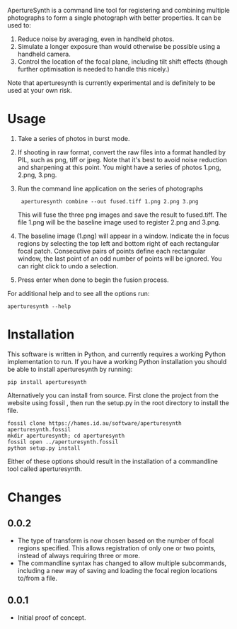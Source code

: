 ApertureSynth is a command line tool for registering and combining multiple photographs to form a single photograph with better properties. It can be used to:

1. Reduce noise by averaging, even in handheld photos.
2. Simulate a longer exposure than would otherwise be possible using a handheld camera.
3. Control the location of the focal plane, including tilt shift effects (though further optimisation is needed to handle this nicely.)

Note that aperturesynth is currently experimental and is definitely to be used at your own risk.


# Usage

1. Take a series of photos in burst mode.

2. If shooting in raw format, convert the raw files into a format handled by PIL, such as png, tiff or jpeg. Note that it's best to avoid noise reduction and sharpening at this point. You might have a series of photos 1.png, 2.png, 3.png.

3. Run the command line application on the series of photographs

        aperturesynth combine --out fused.tiff 1.png 2.png 3.png

    This will fuse the three png images and save the result to fused.tiff. The file 1.png will be the baseline image used to register 2.png and 3.png.

4. The baseline image (1.png) will appear in a window. Indicate the in focus regions by selecting the top left and bottom right of each rectangular focal patch. Consecutive pairs of points define each rectangular window, the last point of an odd number of points will be ignored. You can right click to undo a selection.

5. Press enter when done to begin the fusion process.

For additional help and to see all the options run:

    aperturesynth --help


# Installation

This software is written in Python, and currently requires a working Python implementation to run. If you have a working Python installation you should be able to install aperturesynth by running:

    pip install aperturesynth

Alternatively you can install from source. First clone the project from the website using fossil [](https://hames.id.au/software/aperturesynth), then run the setup.py in the root directory to install the file.

    fossil clone https://hames.id.au/software/aperturesynth aperturesynth.fossil
    mkdir aperturesynth; cd aperturesynth
    fossil open ../aperturesynth.fossil
    python setup.py install

Either of these options should result in the installation of a commandline tool called aperturesynth.


# Changes

## 0.0.2
- The type of transform is now chosen based on the number of focal regions specified. This allows registration of only one or two points, instead of always requiring three or more.
- The commandline syntax has changed to allow multiple subcommands, including a new way of saving and loading the focal region locations to/from a file.

## 0.0.1
- Initial proof of concept.
